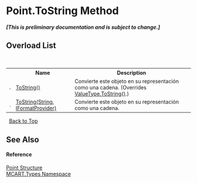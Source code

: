 # Point.ToString Method 
 _**\[This is preliminary documentation and is subject to change.\]**_


## Overload List
&nbsp;<table><tr><th></th><th>Name</th><th>Description</th></tr><tr><td>![Public method](media/pubmethod.gif "Public method")</td><td><a href="49340c09-28f7-67bc-dff3-613098899c25">ToString()</a></td><td>
Convierte este objeto en su representación como una cadena.
 (Overrides <a href="http://msdn2.microsoft.com/es-es/library/wb77sz3h" target="_blank">ValueType.ToString()</a>.)</td></tr><tr><td>![Public method](media/pubmethod.gif "Public method")</td><td><a href="45c242cf-3743-6c7f-2dee-2061e5203e51">ToString(String, IFormatProvider)</a></td><td>
Convierte este objeto en su representación como una cadena.</td></tr></table>&nbsp;
<a href="#point.tostring-method">Back to Top</a>

## See Also


#### Reference
<a href="96c52a46-15c7-62ef-5b7a-5371b8695e0d">Point Structure</a><br /><a href="c5168ca1-3831-8d0b-91b8-6ec8e54f9c51">MCART.Types Namespace</a><br />